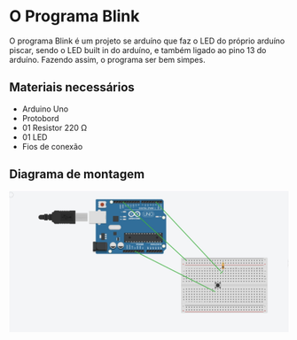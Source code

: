 # O Programa Blink
O programa Blink é um projeto se arduíno que faz o LED do próprio arduíno piscar, sendo o LED built in do arduíno, e também ligado ao pino 13 do arduíno. Fazendo assim, o programa ser bem simpes.

## Materiais necessários 
* Arduino Uno
* Protobord
* 01 Resistor 220 Ω
* 01 LED
* Fios de conexão

## Diagrama de montagem 
![Diagrama](https://github.com/Epaminondaslage/Aluno_Fulano_de_Tal/blob/main/Exercicio_em_Casa_1/Figura.jpeg)
